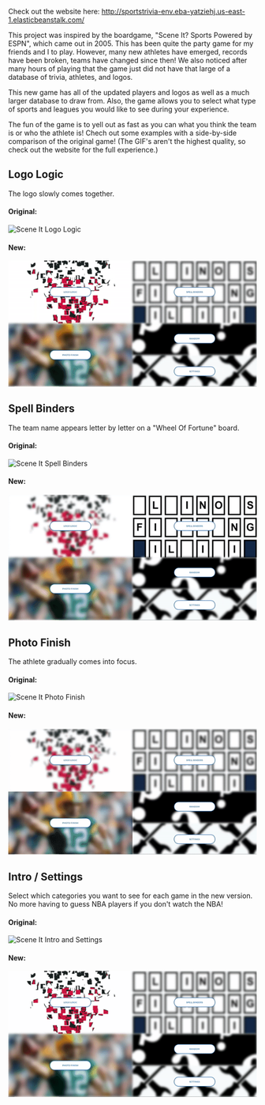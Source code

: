 Check out the website here: http://sportstrivia-env.eba-yatziehj.us-east-1.elasticbeanstalk.com/

This project was inspired by the boardgame, "Scene It? Sports Powered by ESPN", which came out in 2005. This has been quite the party game for my friends and I to play. However, many new athletes have emerged, records have been broken, teams have changed since then! We also noticed after many hours of playing that the game just did not have that large of a database of trivia, athletes, and logos.

This new game has all of the updated players and logos as well as a much larger database to draw from. Also, the game allows you to select what type of sports and leagues you would like to see during your experience. 

The fun of the game is to yell out as fast as you can what you think the team is or who the athlete is! Chech out some examples with a side-by-side comparison of the original game! 
(The GIF's aren't the highest quality, so check out the website for the full experience.)


## Logo Logic 
The logo slowly comes together. 

#### Original: 
![Scene It Logo Logic](demo/logologic.gif)


#### New:
![Sports Trivia Logo Logic](demo/st_logologic.gif)


## Spell Binders 
The team name appears letter by letter on a "Wheel Of Fortune" board.

#### Original: 
![Scene It Spell Binders](demo/spellbinders.gif)


#### New:
![Sports Trivia Spell Binders](demo/st_spellbinders.gif)

## Photo Finish
The athlete gradually comes into focus. 

#### Original: 
![Scene It Photo Finish](demo/photofinish.gif)


#### New:
![Sports Trivia Photo Finish](demo/st_photofinish.gif)

## Intro / Settings 
Select which categories you want to see for each game in the new version. No more having to guess NBA players if you don't watch the NBA!

#### Original: 
![Scene It Intro and Settings](demo/intro.gif)


#### New:
![Sports Trivia Intro and Settings](demo/st_intro.gif)
